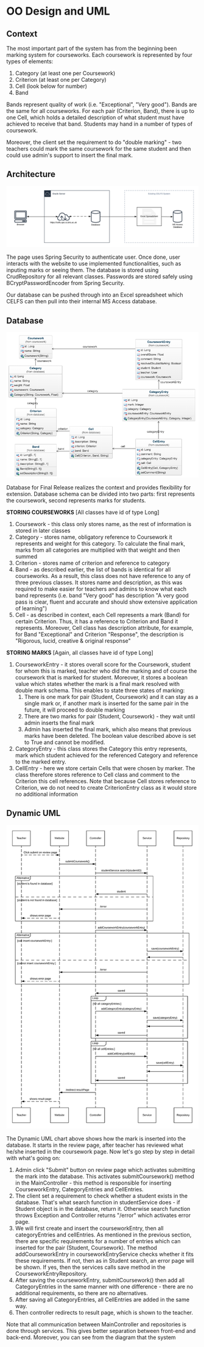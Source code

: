 OO Design and UML
=================
Context
-------

The most important part of the system has from the beginning been marking system for courseworks. Each coursework is represented by four types of elements:
1. Category (at least one per Coursework)
1. Criterion (at least one per Category)
1. Cell (look below for number)
1. Band

Bands represent quality of work (i.e. "Exceptional", "Very good"). Bands are the same for all courseworks. For each pair (Criterion, Band), there is up to one Cell, which holds a detailed description of what student must have achieved to receive that band. Students may hand in a number of types of coursework.

Moreover, the client set the requirement to do "double marking" - two teachers could mark the same coursework for the same student and then could use admin's support to insert the final mark.

Architecture
------------

![Architecture](/Files/Documents/FINAL_PORTFOLIO/architectureDiagram.png)

The page uses Spring Security to authenticate user. Once done, user interacts with the website to use implemented functionalities, such as inputing marks or seeing them. The database is stored using CrudRepository for all relevant classes. Passwords are stored safely using BCryptPasswordEncoder from Spring Security.

Our database can be pushed through into an Excel spreadsheet which CELFS can then pull into their internal
MS Access database.

Database
--------

![Database schema](/Files/Documents/FINAL_PORTFOLIO/Final_database_UML.png)

Database for Final Release realizes the context and provides flexibility for extension. Database schema can be divided into two parts: first represents the coursework, second represents marks for students.

**STORING COURSEWORKS**
[All classes have id of type Long]
1. Coursework - this class only stores name, as the rest of information is stored in later classes
1. Category - stores name, obligatory reference to Coursework it represents and weight for this category. To calculate the final mark, marks from all categories are multiplied with that weight and then summed
1. Criterion - stores name of criterion and reference to category
1. Band - as described earlier, the list of bands is identical for all courseworks. As a result, this class does not have reference to any of three previous classes. It stores name and description, as this was required to make easier for teachers and admins to know what each band represents (i.e. band "Very good" has description "A very good pass is clear, fluent and accurate and should show extensive application of learning")
1. Cell - as described in context, each Cell represents a mark (Band) for certain Criterion. Thus, it has a reference to Criterion and Band it represents. Moreover, Cell class has description attribute, for example, for Band "Exceptional" and Criterion "Response", the description is "Rigorous, lucid, creative & original response"

**STORING MARKS**
[Again, all classes have id of type Long]
1. CourseworkEntry - it stores overall score for the Coursework, student for whom this is marked, teacher who did the marking and of course the coursework that is marked for student. Moreover, it stores a boolean value which states whether the mark is a final mark resolved with double mark schema. This enables to state three states of marking:
    1. There is one mark for pair (Student, Coursework) and it can stay as a single mark or, if another mark is inserted for the same pair in the future, it will proceed to double marking
    1. There are two marks for pair (Student, Coursework) - they wait until admin inserts the final mark
    1. Admin has inserted the final mark, which also means that previous marks have been deleted. The boolean value described above is set to True and cannot be modified.
1. CategoryEntry - this class stores the Category this entry represents, mark which student achieved for the referenced Category and reference to the marked entry.
1. CellEntry - here we store certain Cells that were chosen by marker. The class therefore stores reference to Cell class and comment to the Criterion this cell references. Note that because Cell stores reference to Criterion, we do not need to create CriterionEntry class as it would store no additional information

Dynamic UML
-----------

![Dynamic UML](/Files/Documents/FINAL_PORTFOLIO/Dynamic_UML.png)

The Dynamic UML chart above shows how the mark is inserted into the database. It starts in the review page, after teacher has reviewed what he/she inserted in the coursework page. Now let's go step by step in detail with what's going on:
1. Admin click "Submit" button on review page which activates submitting the mark into the database. This activates submitCoursework() method in the MainController - this method is responsible for inserting CourseworkEntry, CategoryEntries and CellEntries.
1. The client set a requirement to check whether a student exists in the database. That's what search function in studentService does - if Student object is in the database, return it. Otherwise search function throws Exception and Controller returns "/error" which activates error page.
1. We will first create and insert the courseworkEntry, then all categoryEntries and cellEntries. As mentioned in the previous section, there are specific requirements for a number of entries which can inserted for the pair (Student, Coursework). The method addCourseworkEntry in courseworkEntryService checks whether it fits these requirements. If not, then as in Student search, an error page will be shown. If yes, then the services calls save method in the CourseworkEntryRepository.
1. After saving the courseworkEntry, submitCoursework() then add all CategoryEntries in the same manner with one difference - there are no additional requirements, so there are no alternatives.
1. After saving all CategoryEntries, all CellEntries are added in the same way.
1. Then controller redirects to result page, which is shown to the teacher.

Note that all communication between MainController and repositories is done through services. This gives better separation between front-end and back-end. Moreover, you can see from the diagram that the system
